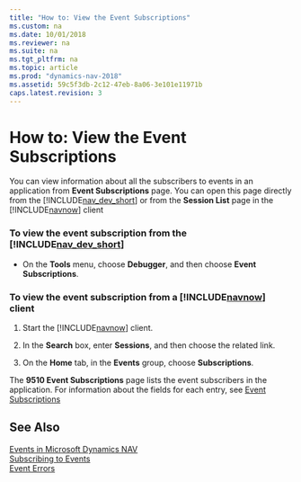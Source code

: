 ```yaml
---
title: "How to: View the Event Subscriptions"
ms.custom: na
ms.date: 10/01/2018
ms.reviewer: na
ms.suite: na
ms.tgt_pltfrm: na
ms.topic: article
ms.prod: "dynamics-nav-2018"
ms.assetid: 59c5f3db-2c12-47eb-8a06-3e101e11971b
caps.latest.revision: 3
---
```

# How to: View the Event Subscriptions
You can view information about all the subscribers to events in an application from **Event Subscriptions** page. You can open this page directly from the [!INCLUDE[nav_dev_short](includes/nav_dev_short_md.md)] or from the **Session List** page in the [!INCLUDE[navnow](includes/navnow_md.md)] client  

### To view the event subscription from the [!INCLUDE[nav_dev_short](includes/nav_dev_short_md.md)]  

-   On the **Tools** menu, choose **Debugger**, and then choose **Event Subscriptions**.  

### To view the event subscription from a [!INCLUDE[navnow](includes/navnow_md.md)] client  

1.  Start the [!INCLUDE[navnow](includes/navnow_md.md)] client.  

2.  In the **Search** box, enter **Sessions**, and then choose the related link.  

3.  On the **Home** tab, in the **Events** group, choose **Subscriptions**.  

 The **9510 Event Subscriptions** page lists the event subscribers in the application. For information about the fields for each entry, see [Event Subscriptions](uiref/-$-N_9510-Event-Subscriptions-$-.md)  

## See Also  
 [Events in Microsoft Dynamics NAV](Events-in-Microsoft-Dynamics-NAV.md)   
 [Subscribing to Events](Subscribing-to-Events.md)   
 [Event Errors](Event-Errors.md)
